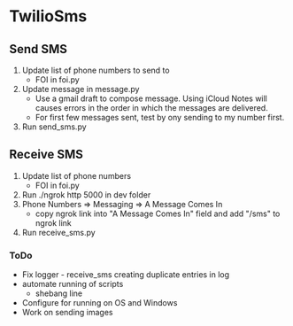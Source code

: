 # TwilioSms

## Send SMS
1. Update list of phone numbers to send to
    - FOI in foi.py
2. Update message in message.py
    - Use a gmail draft to compose message. Using iCloud Notes will causes errors in the order in which the messages are delivered.
    - For first few messages sent, test by ony sending to my number first.
3. Run send_sms.py

## Receive SMS
1. Update list of phone numbers
    - FOI in foi.py
2. Run ./ngrok http 5000 in dev folder
3. Phone Numbers => Messaging => A Message Comes In
    - copy ngrok link into "A Message Comes In" field and add "/sms" to ngrok link
4. Run receive_sms.py

### ToDo
- Fix logger - receive_sms creating duplicate entries in log
- automate running of scripts
    - shebang line
- Configure for running on OS and Windows
- Work on sending images
